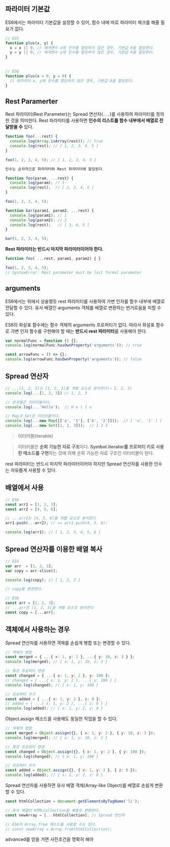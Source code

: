 ## 파라미터 기본값

ES6에서는 파라미터 기본값을 설정할 수 있어, 함수 내에 따로 파라미터 체크를 해줄 필요가 없다.

```javascript
// ES5
function plus(x, y) {
  x = x || 0; // 매개변수 x에 인수를 할당하지 않은 경우, 기본값 0을 할당한다.
  y = y || 0; // 매개변수 y에 인수를 할당하지 않은 경우, 기본값 0을 할당한다.
}
    
    
// ES6
function plus(x = 0, y = 0) {
  // 파라미터 x, y에 인수를 할당하지 않은 경우, 기본값 0을 할당한다.
}
```



## Rest Paramerter

Rest 파라미터(Rest Parameter)는 Spread 연산자(`...`)를 사용하여 파라미터를 정의한 것을 의미한다. Rest 파라미터를 사용하면 **인수의 리스트를 함수 내부에서 배열로 전달받을 수** 있다.



```javascript
function foo(...rest) {
  console.log(Array.isArray(rest)); // true
  console.log(rest); // [ 1, 2, 3, 4, 5 ]
}

foo(1, 2, 3, 4, 5); // [ 1, 2, 3, 4, 5 ]

인수는 순차적으로 파라미터와 Rest 파라미터에 할당된다.

function foo(param, ...rest) {
  console.log(param); // 1
  console.log(rest);  // [ 2, 3, 4, 5 ]
}

foo(1, 2, 3, 4, 5);

function bar(param1, param2, ...rest) {
  console.log(param1); // 1
  console.log(param2); // 2
  console.log(rest);   // [ 3, 4, 5 ]
}

bar(1, 2, 3, 4, 5);


```

**Rest 파라미터는 반드시 마지막 파라미터이어야 한다.**

```javascript
function foo( ...rest, param1, param2) { }

foo(1, 2, 3, 4, 5);
// SyntaxError: Rest parameter must be last formal parameter
```



## arguments

ES6에서는 위에서 상술했듯 rest 파라미터를 사용하여 가변 인자를 함수 내부에 배열로 전달할 수 있다. 유사 배열인 arguments 객체를 배열로 변환하는 번거로움을 피할 수 있다.



ES6의 화살표 함수에는 함수 객체의 arguments 프로퍼티가 없다. 따라서 화살표 함수로 가변 인자 함수를 구현해야 할 때는 **반드시 rest 파라미터**를 사용해야 한다.

```javascript
var normalFunc = function () {};
console.log(normalFunc.hasOwnProperty('arguments')); // true

const arrowFunc = () => {};
console.log(arrowFunc.hasOwnProperty('arguments')); // false
```



## Spread 연산자

```javascript
// ...[1, 2, 3]는 [1, 2, 3]을 개별 요소로 분리한다(→ 1, 2, 3)
console.log(...[1, 2, 3]) // 1, 2, 3

// 문자열은 이터러블이다.
console.log(...'Hello');  // H e l l o

// Map과 Set은 이터러블이다.
console.log(...new Map([['a', '1'], ['b', '2']]));  // [ 'a', '1' ] [ 'b', '2' ]
console.log(...new Set([1, 2, 3]));  // 1 2 3
```

> 이터러블(iterable)

> 이터러블은 **순회 가능한 자료 구조**이다. **Symbol.iterator를 프로퍼티 키로 사용한 메소드를 구현**하는 것에 의해 순회 가능한 자료 구조인 이터러블이 된다.

rest 파라미터는 반드시 마지막 파라미터이어야 하지만 Spread 연산자를 사용한 인수는 자유롭게 사용할 수 있다.



## 배열에서 사용

```javascript
// ES6
const arr1 = [1, 2, 3];
const arr2 = [4, 5, 6];

// ...arr2는 [4, 5, 6]을 개별 요소로 분리한다
arr1.push(...arr2); // == arr1.push(4, 5, 6);

console.log(arr1); // [ 1, 2, 3, 4, 5, 6 ]
```



## Spread 연산자를 이용한 배열 복사

```javascript
// ES5
var arr  = [1, 2, 3];
var copy = arr.slice();

console.log(copy); // [ 1, 2, 3 ]

// copy를 변경한다.

// ES6
const arr = [1, 2, 3];
// ...arr은 [1, 2, 3]을 개별 요소로 분리한다
const copy = [...arr];

```



## 객체에서 사용하는 경우

Spread 연산자를 사용하면 객체를 손쉽게 병합 또는 변경할 수 있다.

```javascript
// 객체의 병합
const merged = { ...{ x: 1, y: 2 }, ...{ y: 10, z: 3 } };
console.log(merged); // { x: 1, y: 10, z: 3 }

// 특정 프로퍼티 변경
const changed = { ...{ x: 1, y: 2 }, y: 100 };
// changed = { ...{ x: 1, y: 2 }, ...{ y: 100 } }
console.log(changed); // { x: 1, y: 100 }

// 프로퍼티 추가
const added = { ...{ x: 1, y: 2 }, z: 0 };
// added = { ...{ x: 1, y: 2 }, ...{ z: 0 } }
console.log(added); // { x: 1, y: 2, z: 0 }
```

Object.assign 메소드를 사용해도 동일한 작업을 할 수 있다.

```javascript
// 객체의 병합
const merged = Object.assign({}, { x: 1, y: 2 }, { y: 10, z: 3 });
console.log(merged); // { x: 1, y: 10, z: 3 }

// 특정 프로퍼티 변경
const changed = Object.assign({}, { x: 1, y: 2 }, { y: 100 });
console.log(changed); // { x: 1, y: 100 }

// 프로퍼티 추가
const added = Object.assign({}, { x: 1, y: 2 }, { z: 0 });
console.log(added); // { x: 1, y: 2, z: 0 }
```

Spread 연산자를 사용하면 유사 배열 객체(Array-like Object)를 배열로 손쉽게 변환할 수 있다.

```javascript
const htmlCollection = document.getElementsByTagName('li');

// 유사 배열인 HTMLCollection을 배열로 변환한다.
const newArray = [...htmlCollection]; // Spread 연산자

// ES6의 Array.from 메소드를 사용할 수도 있다.
// const newArray = Array.from(htmlCollection);
```















advanced를 얻을 거면 사전조건을 명확히 해야